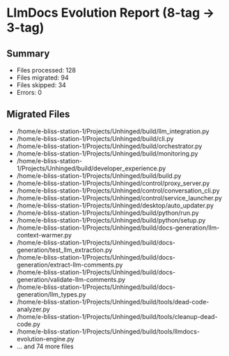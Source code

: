 # LlmDocs Evolution Report (8-tag → 3-tag)

## Summary
- Files processed: 128
- Files migrated: 94
- Files skipped: 34
- Errors: 0

## Migrated Files

- /home/e-bliss-station-1/Projects/Unhinged/build/llm_integration.py
- /home/e-bliss-station-1/Projects/Unhinged/build/cli.py
- /home/e-bliss-station-1/Projects/Unhinged/build/orchestrator.py
- /home/e-bliss-station-1/Projects/Unhinged/build/monitoring.py
- /home/e-bliss-station-1/Projects/Unhinged/build/developer_experience.py
- /home/e-bliss-station-1/Projects/Unhinged/build/build.py
- /home/e-bliss-station-1/Projects/Unhinged/control/proxy_server.py
- /home/e-bliss-station-1/Projects/Unhinged/control/conversation_cli.py
- /home/e-bliss-station-1/Projects/Unhinged/control/service_launcher.py
- /home/e-bliss-station-1/Projects/Unhinged/desktop/auto_updater.py
- /home/e-bliss-station-1/Projects/Unhinged/build/python/run.py
- /home/e-bliss-station-1/Projects/Unhinged/build/python/setup.py
- /home/e-bliss-station-1/Projects/Unhinged/build/docs-generation/llm-context-warmer.py
- /home/e-bliss-station-1/Projects/Unhinged/build/docs-generation/test_llm_extraction.py
- /home/e-bliss-station-1/Projects/Unhinged/build/docs-generation/extract-llm-comments.py
- /home/e-bliss-station-1/Projects/Unhinged/build/docs-generation/validate-llm-comments.py
- /home/e-bliss-station-1/Projects/Unhinged/build/docs-generation/llm_types.py
- /home/e-bliss-station-1/Projects/Unhinged/build/tools/dead-code-analyzer.py
- /home/e-bliss-station-1/Projects/Unhinged/build/tools/cleanup-dead-code.py
- /home/e-bliss-station-1/Projects/Unhinged/build/tools/llmdocs-evolution-engine.py
- ... and 74 more files
